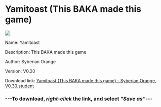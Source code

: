 # Yamitoast (This BAKA made this game)

<img src = "https://raw.githubusercontent.com/Arbiter1223/Daigaku-Gurashi-Custom-Students/master/Students/Files/Yamitoast%20(This%20BAKA%20made%20this%20game).png">

Name: Yamitoast

Description: This BAKA made this game

Author: Syberian Orange

Version: V0.30

Download link: <a href="https://raw.githubusercontent.com/Arbiter1223/Daigaku-Gurashi-Custom-Students/master/Students/Files/Yamitoast%20(This%20BAKA%20made%20this%20game)%20-%20Syberian%20Orange%2C%20V0.30.student">Yamitoast (This BAKA made this game) - Syberian Orange, V0.30.student</a>

### ---**To download, _right-click_ the link, and select _"Save as"_**---
